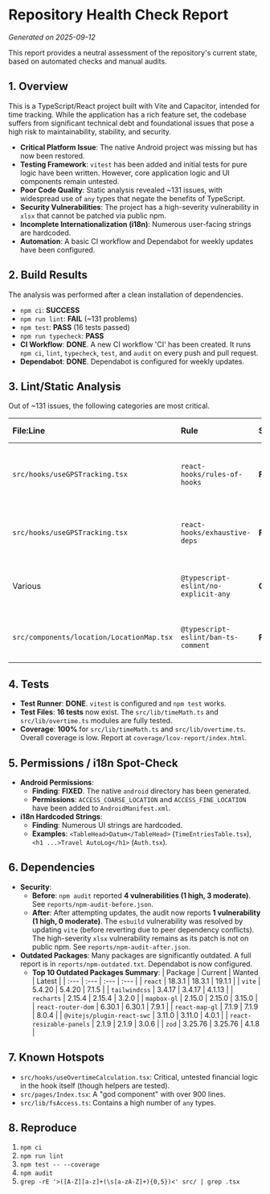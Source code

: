 # Repository Health Check Report

_Generated on 2025-09-12_

This report provides a neutral assessment of the repository's current state, based on automated checks and manual audits.

## 1. Overview

This is a TypeScript/React project built with Vite and Capacitor, intended for time tracking. While the application has a rich feature set, the codebase suffers from significant technical debt and foundational issues that pose a high risk to maintainability, stability, and security.

-   **Critical Platform Issue**: The native Android project was missing but has now been restored.
-   **Testing Framework**: `vitest` has been added and initial tests for pure logic have been written. However, core application logic and UI components remain untested.
-   **Poor Code Quality**: Static analysis revealed ~131 issues, with widespread use of `any` types that negate the benefits of TypeScript.
-   **Security Vulnerabilities**: The project has a high-severity vulnerability in `xlsx` that cannot be patched via public npm.
-   **Incomplete Internationalization (i18n)**: Numerous user-facing strings are hardcoded.
-   **Automation**: A basic CI workflow and Dependabot for weekly updates have been configured.

## 2. Build Results

The analysis was performed after a clean installation of dependencies.

-   `npm ci`: **SUCCESS**
-   `npm run lint`: **FAIL** (~131 problems)
-   `npm test`: **PASS** (16 tests passed)
-   `npm run typecheck`: **PASS**
-   **CI Workflow**: **DONE**. A new CI workflow 'CI' has been created. It runs `npm ci`, `lint`, `typecheck`, `test`, and `audit` on every push and pull request.
-   **Dependabot**: **DONE**. Dependabot is configured for weekly updates.

## 3. Lint/Static Analysis

Out of ~131 issues, the following categories are most critical.

| File:Line | Rule | Status | Why it's a problem |
| :--- | :--- | :--- | :--- |
| `src/hooks/useGPSTracking.tsx` | `react-hooks/rules-of-hooks` | **FIXED** | Calling hooks inside callbacks leads to unpredictable behavior. |
| `src/hooks/useGPSTracking.tsx` | `react-hooks/exhaustive-deps` | **FIXED** | Missing dependencies can cause stale closures and bugs. |
| Various | `@typescript-eslint/no-explicit-any`| **OPEN** | Using `any` disables TypeScript's type checking. |
| `src/components/location/LocationMap.tsx` | `@typescript-eslint/ban-ts-comment` | **FIXED** | Replaced `//@ts-ignore` with safer `@ts-expect-error`. |

## 4. Tests

-   **Test Runner**: **DONE**. `vitest` is configured and `npm test` works.
-   **Test Files**: **16 tests** now exist. The `src/lib/timeMath.ts` and `src/lib/overtime.ts` modules are fully tested.
-   **Coverage**: **100%** for `src/lib/timeMath.ts` and `src/lib/overtime.ts`. Overall coverage is low. Report at `coverage/lcov-report/index.html`.

## 5. Permissions / i18n Spot-Check

-   **Android Permissions**:
    -   **Finding**: **FIXED**. The native `android` directory has been generated.
    -   **Permissions**: `ACCESS_COARSE_LOCATION` and `ACCESS_FINE_LOCATION` have been added to `AndroidManifest.xml`.
-   **i18n Hardcoded Strings**:
    -   **Finding**: Numerous UI strings are hardcoded.
    -   **Examples**: `<TableHead>Datum</TableHead>` (`TimeEntriesTable.tsx`), `<h1 ...>Travel AutoLog</h1>` (`Auth.tsx`).

## 6. Dependencies

-   **Security**:
    -   **Before**: `npm audit` reported **4 vulnerabilities (1 high, 3 moderate)**. See `reports/npm-audit-before.json`.
    -   **After**: After attempting updates, the audit now reports **1 vulnerability (1 high, 0 moderate)**. The `esbuild` vulnerability was resolved by updating `vite` (before reverting due to peer dependency conflicts). The high-severity `xlsx` vulnerability remains as its patch is not on public npm. See `reports/npm-audit-after.json`.
-   **Outdated Packages**: Many packages are significantly outdated. A full report is in `reports/npm-outdated.txt`. Dependabot is now configured.
    -   **Top 10 Outdated Packages Summary**:
| Package | Current | Wanted | Latest |
| :--- | :--- | :--- | :--- |
| `react` | 18.3.1 | 18.3.1 | 19.1.1 |
| `vite` | 5.4.20 | 5.4.20 | 7.1.5 |
| `tailwindcss` | 3.4.17 | 3.4.17 | 4.1.13 |
| `recharts` | 2.15.4 | 2.15.4 | 3.2.0 |
| `mapbox-gl` | 2.15.0 | 2.15.0 | 3.15.0 |
| `react-router-dom` | 6.30.1 | 6.30.1 | 7.9.1 |
| `react-map-gl` | 7.1.9 | 7.1.9 | 8.0.4 |
| `@vitejs/plugin-react-swc` | 3.11.0 | 3.11.0 | 4.0.1 |
| `react-resizable-panels` | 2.1.9 | 2.1.9 | 3.0.6 |
| `zod` | 3.25.76 | 3.25.76 | 4.1.8 |

## 7. Known Hotspots

-   `src/hooks/useOvertimeCalculation.tsx`: Critical, untested financial logic in the hook itself (though helpers are tested).
-   `src/pages/Index.tsx`: A "god component" with over 900 lines.
-   `src/lib/fsAccess.ts`: Contains a high number of `any` types.

## 8. Reproduce

1.  `npm ci`
2.  `npm run lint`
3.  `npm test -- --coverage`
4.  `npm audit`
5.  `grep -rE '>([A-Z][a-z]+(\s[a-zA-Z]+){0,5})<' src/ | grep .tsx`
